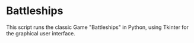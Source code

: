 # Battleships

This script runs the classic Game "Battleships" in Python, using Tkinter for the graphical user interface.
